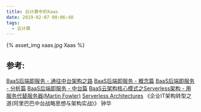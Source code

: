 ```yaml
---
title: 云计算中的Xaas
date: 2019-02-07 00:06:48
tags:
  - 云计算
---
```


{% asset_img  xaas.jpg Xaas %}

## 参考:
[BaaS后端即服务 - 通往中台架构之路](https://yq.aliyun.com/articles/2918)
[BaaS后端即服务 - 概念篇](https://yq.aliyun.com/articles/8521)
[BaaS后端即服务 - 分析篇](https://yq.aliyun.com/articles/8522)
[BaaS后端即服务 - 中台篇](https://yq.aliyun.com/articles/8523)
[BaaS云架构核心模式之Serverless架构 - 用服务代替服务器(Martin Fowler)](https://yq.aliyun.com/articles/57221)
[Serverless Architectures](https://martinfowler.com/articles/serverless.html)
《企业IT架构转型之道(阿里巴巴中台战略思想与架构实战)》 钟华